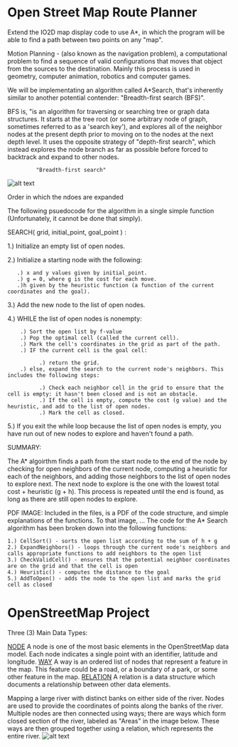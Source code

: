 # Open Street Map Route Planner
 Extend the IO2D map display code to use A*, in which the program will be able to find a path between two points on any "map".
 
 Motion Planning - (also known as the navigation problem), a computational problem to find a sequence of valid configurations that moves that object from the sources to the destination. Mainly this process is used in geometry, computer animation, robotics and computer games.
 
 We will be implementating an algorithm called A*Search, that's inherently similar to another potential contender: "Breadth-first search (BFS)".
 
 BFS is, "is an algorithm for traversing or searching tree or graph data structures. It starts at the tree root (or some arbitrary node of graph, sometimes referred to as a 'search key'), and explores all of the neighbor nodes at the present depth prior to moving on to the nodes at the next depth level. It uses the opposite strategy of "depth-first search", which instead explores the node branch as far as possible before forced to backtrack and expand to other nodes. 
 
             "Breadth-first search"
 
 ![alt text](https://upload.wikimedia.org/wikipedia/commons/thumb/3/33/Breadth-first-tree.svg/300px-Breadth-first-tree.svg.png)
 
 
   Order in which the ndoes are expanded
   
   
   
   The following psuedocode for the algorithm in a single simple function (Unfortunately, it cannot be done that simply).
   
SEARCH( grid, initial_point, goal_point ) :

1.) Initialize an empty list of open nodes.

2.) Initialize a starting node with the following:

       .) x and y values given by initial_point.
       .) g = 0, where g is the cost for each move.
       .)h given by the heuristic function (a function of the current coordinates and the goal).
       
3.) Add the new node to the list of open nodes.

4.) WHILE the list of open nodes is nonempty:

        .) Sort the open list by f-value
        .) Pop the optimal cell (called the current cell).
        .) Mark the cell's coordinates in the grid as part of the path.
        .) IF the current cell is the goal cell:

              .) return the grid.
        .) else, expand the search to the current node's neighbors. This includes the following steps:

              .) Check each neighbor cell in the grid to ensure that the cell is empty: it hasn't been closed and is not an obstacle.
              .) If the cell is empty, compute the cost (g value) and the heuristic, and add to the list of open nodes.
              .) Mark the cell as closed.
              
5.) If you exit the while loop because the list of open nodes is empty, you have run out of new nodes to explore and haven't found a path.


SUMMARY:

The A* algoirthm finds a path from the start node to the end of the node by checking for open neighbors of the current node, computing a heuristic for each of the neighbors, and adding those neighbors to the list of open nodes to explore next. The next node to explore is the one with the lowest total cost + heuristic (g + h). This process is repeated until the end is found, as long as there are still open nodes to explore.





PDF IMAGE:
Included in the files, is a PDF of the code structure, and simple explanations of the functions. To that image, ...
The code for the A* Search algorithm has been broken down into the following functions:

    1.) CellSort() - sorts the open list according to the sum of h + g
    2.) ExpandNeighbors() - loops through the current node's neighbors and calls appropriate functions to add neighbors to the open list
    3.) CheckValidCell() - ensures that the potential neighbor coordinates are on the grid and that the cell is open
    4.) Heuristic() - computes the distance to the goal
    5.) AddToOpen() - adds the node to the open list and marks the grid cell as closed


# OpenStreetMap Project
Three (3) Main Data Types:

[NODE](https://wiki.openstreetmap.org/wiki/Node)
      A node is one of the most basic elements in the OpenStreetMap data model. Each node indicates a single point with an identifier, latitude and longitude.
[WAY](https://wiki.openstreetmap.org/wiki/Way)
      A way is an ordered list of nodes that represent a feature in the map. This feature could be a road, or a boundary of a park, or some other feature in the map. 
[RELATION](https://wiki.openstreetmap.org/wiki/Relation)
      A relation is a data structure which documents a relationship between other data elements.
      
Mapping a large river with distinct banks on either side of the river. 
    Nodes are used to provide the coordinates of points along the banks of the river. Multiple nodes are then connected using ways; there are ways which form closed section of the river, labeled as "Areas" in the image below. These ways are then grouped together using a relation, which represents the entire river.
    ![alt text](https://video.udacity-data.com/topher/2019/August/5d51adfa_osm-river/osm-river.png)

